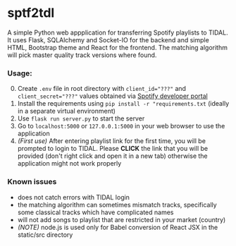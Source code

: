 # sptf2tdl
A simple Python web appplication for transferring Spotify playlists to TIDAL.
It uses Flask, SQLAlchemy and Socket-IO for the backend and simple HTML, Bootstrap theme and React for the frontend. The matching algorithm will pick master quality track versions where found.

### Usage:
0. Create `.env` file in root directory with `client_id="???"` and `client_secret="???"` values obtained via [Spotify developer portal](https://developer.spotify.com/dashboard/applications)
1. Install the requirements using `pip install -r "requirements.txt` (ideally in a separate virtual environment)
2. Use `flask run server.py` to start the server
3. Go to `localhost:5000` or `127.0.0.1:5000` in your web browser to use the application
4. *(First use)* After entering playlist link for the first time, you will be prompted to login to TIDAL. Please **CLICK** the link that you will be provided (don't right click and open it in a new tab) otherwise the application might not work properly

### Known issues
- does not catch errors with TIDAL login
- the matching algorithm can sometimes mismatch tracks, specifically some classical tracks which have complicated names
- will not add songs to playlist that are restricted in your market (country)
- *(NOTE)* node.js is used only for Babel conversion of React JSX in the static/src directory
